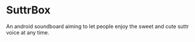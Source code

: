# SuttrBox
An android soundboard aiming to let people enjoy the sweet and cute suttr voice at any time.
